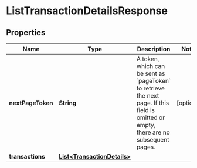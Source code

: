 # ListTransactionDetailsResponse

## Properties
Name | Type | Description | Notes
------------ | ------------- | ------------- | -------------
**nextPageToken** | **String** | A token, which can be sent as &#x60;pageToken&#x60; to retrieve the next page. If this field is omitted or empty, there are no subsequent pages. |  [optional]
**transactions** | [**List&lt;TransactionDetails&gt;**](TransactionDetails.md) |  | 
